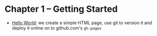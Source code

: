 # Chapter 1 – Getting Started

- [Hello World](hello-world): we create a simple HTML page, use git to version it and deploy it online on to github.com's `gh-pages`